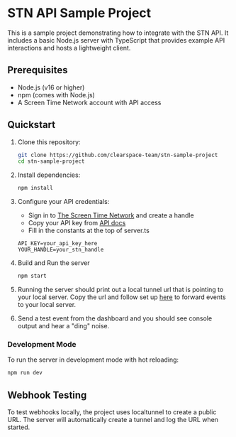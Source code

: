 # STN API Sample Project

This is a sample project demonstrating how to integrate with the STN API. It includes a basic Node.js server with TypeScript that provides example API interactions and hosts a lightweight client.

## Prerequisites

- Node.js (v16 or higher)
- npm (comes with Node.js)
- A Screen Time Network account with API access

## Quickstart

1. Clone this repository:

   ```bash
   git clone https://github.com/clearspace-team/stn-sample-project
   cd stn-sample-project
   ```

2. Install dependencies:

   ```bash
   npm install
   ```

3. Configure your API credentials:

   - Sign in to [The Screen Time Network](https://www.thescreentimenetwork.com/) and create a handle
   - Copy your API key from [API docs](https://www.thescreentimenetwork.com/api)
   - Fill in the constants at the top of server.ts

   ```
   API_KEY=your_api_key_here
   YOUR_HANDLE=your_stn_handle
   ```

4. Build and Run the server

   ```bash
   npm start
   ```

5. Running the server should print out a local tunnel url that is pointing to your local server. Copy the url and follow set up [here](https://www.thescreentimenetwork.com/api/webhooks) to forward events to your local server.

6. Send a test event from the dashboard and you should see console output and hear a "ding" noise.

### Development Mode

To run the server in development mode with hot reloading:

```bash
npm run dev
```

## Webhook Testing

To test webhooks locally, the project uses localtunnel to create a public URL. The server will automatically create a tunnel and log the URL when started.
